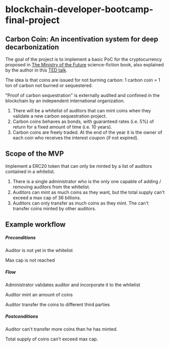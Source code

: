 # blockchain-developer-bootcamp-final-project

## Carbon Coin: An incentivation system for deep decarbonization

The goal of the project is to implement a basic PoC for the cryptocurrency proposed in <a href="https://en.wikipedia.org/wiki/The_Ministry_for_the_Future"> The Ministry of the Future</a> science-fiction book, also explained by the author in this <a href="https://www.ted.com/talks/kim_stanley_robinson_remembering_climate_change_a_message_from_the_year_2071">TED talk</a>.

The idea is that coins are issued for not burning carbon: 1 carbon coin = 1 ton of carbon not burned or sequestered. 

"Proof of carbon sequestration" is externally audited and confimed in the blockchain by an independent international organization. 

1. There will be a whitelist of auditors that can mint coins when they validate a new carbon sequestration project.
2. Carbon coins behaves as bonds, with guaranteed rates (i.e. 5%) of return for a fixed amount of time (i.e. 10 years).
3. Carbon coins are freely traded. At the end of the year it is the owner of each coin who receives the interest coupon (if not expired).

## Scope of the MVP

Implement a ERC20 token that can only be minted by a list of auditors contained in a whitelist.

1. There is a single administrator who is the only one capable of adding / removing auditors from the whitelist.
2. Auditors can mint as much coins as they want, but the total supply can't exceed a max cap of 36 billions.
3. Auditors can only transfer as much coins as they mint. The can't transfer coins minted by other auditors.

## Example workflow

##### Preconditions
Auditor is not yet in the whitelist

Max cap is not reached

##### Flow
Administrator validates auditor and incorporate it to the whitelist

Auditor mint an amount of coins

Auditor transfer the coins to different third parties

##### Postconditions
Auditor can't transfer more coins than he has minted. 

Total supply of coins can't exceed max cap.



